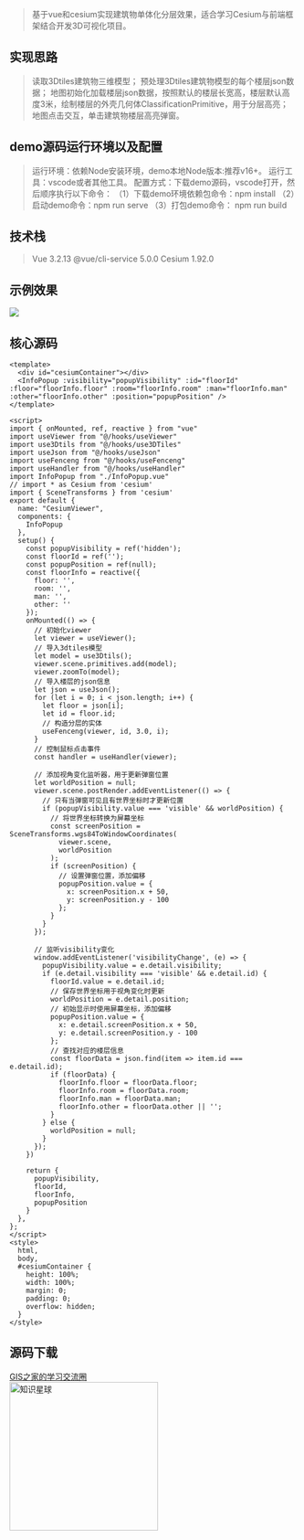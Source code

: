 > 基于vue和cesium实现建筑物单体化分层效果，适合学习Cesium与前端框架结合开发3D可视化项目。

## 实现思路
> 读取3Dtiles建筑物三维模型；
预处理3Dtiles建筑物模型的每个楼层json数据；
地图初始化加载楼层json数据，按照默认的楼层长宽高，楼层默认高度3米，绘制楼层的外壳几何体ClassificationPrimitive，用于分层高亮；
地图点击交互，单击建筑物楼层高亮弹窗。  

## demo源码运行环境以及配置
> 运行环境：依赖Node安装环境，demo本地Node版本:推荐v16+。
运行工具：vscode或者其他工具。
配置方式：下载demo源码，vscode打开，然后顺序执行以下命令：
（1）下载demo环境依赖包命令：npm install
（2）启动demo命令：npm run serve
（3）打包demo命令： npm run build

## 技术栈
> Vue 3.2.13
@vue/cli-service 5.0.0
Cesium 1.92.0

## 示例效果
![](https://gitee.com/gishome/gis-learning-circle/raw/main/%E6%95%88%E6%9E%9C%E5%9B%BE/%E5%BB%BA%E7%AD%91%E7%89%A9%E5%8D%95%E4%BD%93%E5%8C%96%E5%88%86%E5%B1%82.png)

## 核心源码
```
<template>
  <div id="cesiumContainer"></div>
  <InfoPopup :visibility="popupVisibility" :id="floorId" :floor="floorInfo.floor" :room="floorInfo.room" :man="floorInfo.man" :other="floorInfo.other" :position="popupPosition" />
</template>

<script>
import { onMounted, ref, reactive } from "vue"
import useViewer from "@/hooks/useViewer"
import use3Dtils from "@/hooks/use3DTiles"
import useJson from "@/hooks/useJson"
import useFenceng from "@/hooks/useFenceng"
import useHandler from "@/hooks/useHandler"
import InfoPopup from "./InfoPopup.vue"
// import * as Cesium from 'cesium'
import { SceneTransforms } from 'cesium'
export default {
  name: "CesiumViewer",
  components: {
    InfoPopup
  },
  setup() {
    const popupVisibility = ref('hidden');
    const floorId = ref('');
    const popupPosition = ref(null);
    const floorInfo = reactive({
      floor: '',
      room: '',
      man: '',
      other: ''
    });
    onMounted(() => {
      // 初始化viewer
      let viewer = useViewer();
      // 导入3dtiles模型
      let model = use3Dtils();
      viewer.scene.primitives.add(model);
      viewer.zoomTo(model);
      // 导入楼层的json信息
      let json = useJson();
      for (let i = 0; i < json.length; i++) {
        let floor = json[i];
        let id = floor.id;
        // 构造分层的实体
        useFenceng(viewer, id, 3.0, i);
      }
      // 控制鼠标点击事件
      const handler = useHandler(viewer);
      
      // 添加视角变化监听器，用于更新弹窗位置
      let worldPosition = null;
      viewer.scene.postRender.addEventListener(() => {
        // 只有当弹窗可见且有世界坐标时才更新位置
        if (popupVisibility.value === 'visible' && worldPosition) {
          // 将世界坐标转换为屏幕坐标
          const screenPosition = SceneTransforms.wgs84ToWindowCoordinates(
            viewer.scene,
            worldPosition
          );
          if (screenPosition) {
            // 设置弹窗位置，添加偏移
            popupPosition.value = {
              x: screenPosition.x + 50,
              y: screenPosition.y - 100
            };
          }
        }
      });
      
      // 监听visibility变化
      window.addEventListener('visibilityChange', (e) => {
        popupVisibility.value = e.detail.visibility;
        if (e.detail.visibility === 'visible' && e.detail.id) {
          floorId.value = e.detail.id;
          // 保存世界坐标用于视角变化时更新
          worldPosition = e.detail.position;
          // 初始显示时使用屏幕坐标，添加偏移
          popupPosition.value = {
            x: e.detail.screenPosition.x + 50,
            y: e.detail.screenPosition.y - 100
          };
          // 查找对应的楼层信息
          const floorData = json.find(item => item.id === e.detail.id);
          if (floorData) {
            floorInfo.floor = floorData.floor;
            floorInfo.room = floorData.room;
            floorInfo.man = floorData.man;
            floorInfo.other = floorData.other || '';
          }
        } else {
          worldPosition = null;
        }
      });
    })

    return {
      popupVisibility,
      floorId,
      floorInfo,
      popupPosition
    }
  },
};
</script>
<style>
  html,
  body,
  #cesiumContainer {
    height: 100%;
    width: 100%;
    margin: 0;
    padding: 0;
    overflow: hidden;
  }
</style>
```

## 源码下载  
[GIS之家的学习交流圈](https://t.zsxq.com/Ivg49)   
<img src="https://gitee.com/gishome/gis-learning-circle/raw/main/%E6%95%88%E6%9E%9C%E5%9B%BE/%E7%9F%A5%E8%AF%86%E6%98%9F%E7%90%83.jpg" width="260" height="auto" alt="知识星球">
